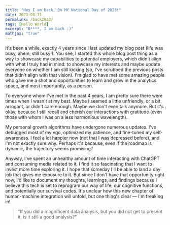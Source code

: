 ```yaml
---
title: "Hey I am back, On MY National Day of 2023!"
date: 2023-08-31
permalink: /back2023/
tags: [Hello World]
excerpt: "B****, I am back :)"
mathjax: "true"
---
```


It's been a while, exactly 4 years since I last updated my blog post (life was busy, ahem, still busy!). You see, I started this whole blog post thing as a way to showcase my capabilities to potential employers, which didn't align with what I truly had in mind: to showcase my interests and maybe update everyone on whether I am still kicking (so, I've scrubbed the previous posts that didn't align with that vision). I'm glad to have met some amazing people who gave me a shot and opportunities to learn and grow in the analytics space, and most importantly, as a person.

To everyone whom I've met in the past 4 years, I am pretty sure there were times when I wasn't at my best. Maybe I seemed a little unfriendly, or a bit arrogant, or didn't care enough. Maybe we don't even talk anymore. But it's okay, because I still recall and cherish our interactions with gratitude (even those with whom I was on a less harmonious wavelength).

My personal growth algorithms have undergone numerous updates. I've debugged most of my ego, optimized my patience, and fine-tuned my self-awareness. I feel a lot happier now (not that I was depressed before), and I'm not exactly sure why. Perhaps it's because, even if the roadmap is dynamic, the trajectory seems promising?

Anyway, I've spent an unhealthy amount of time interacting with ChatGPT and consuming media related to it. I find it so fascinating that I want to invest more time exploring it. I hope that someday I'll be able to land a day job that gives me exposure to it. But since I don't have that opportunity right now, I'd like to document my thoughts, learnings, and findings because I believe this tech is set to reprogram our way of life, our cognitive functions, and potentially our survival codes. It's unclear how this new chapter of human-machine integration will unfold, but one thing's clear — I'm freaking in!

> "If you did a magnificent data analysis, but you did not get to present it, is it still a good analysis?"